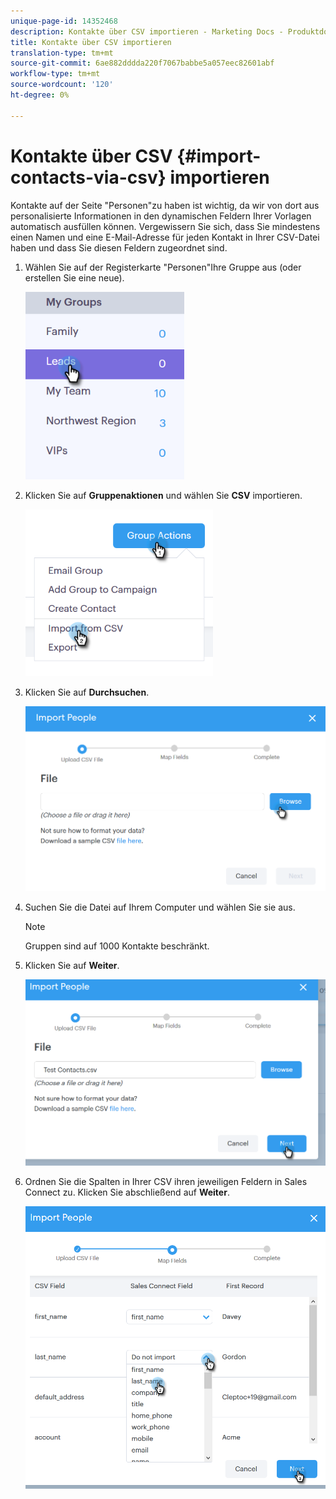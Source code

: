 ```yaml
---
unique-page-id: 14352468
description: Kontakte über CSV importieren - Marketing Docs - Produktdokumentation
title: Kontakte über CSV importieren
translation-type: tm+mt
source-git-commit: 6ae882dddda220f7067babbe5a057eec82601abf
workflow-type: tm+mt
source-wordcount: '120'
ht-degree: 0%

---
```



# Kontakte über CSV {#import-contacts-via-csv} importieren

Kontakte auf der Seite &quot;Personen&quot;zu haben ist wichtig, da wir von dort aus personalisierte Informationen in den dynamischen Feldern Ihrer Vorlagen automatisch ausfüllen können. Vergewissern Sie sich, dass Sie mindestens einen Namen und eine E-Mail-Adresse für jeden Kontakt in Ihrer CSV-Datei haben und dass Sie diesen Feldern zugeordnet sind.

1. Wählen Sie auf der Registerkarte &quot;Personen&quot;Ihre Gruppe aus (oder erstellen Sie eine neue).

   ![](assets/one.png)

1. Klicken Sie auf **Gruppenaktionen** und wählen Sie **CSV** importieren.

   ![](assets/two.png)

1. Klicken Sie auf **Durchsuchen**.

   ![](assets/three.png)

1. Suchen Sie die Datei auf Ihrem Computer und wählen Sie sie aus.

   >[!NOTE]
   >
   >Gruppen sind auf 1000 Kontakte beschränkt.

1. Klicken Sie auf **Weiter**.

   ![](assets/four.png)

1. Ordnen Sie die Spalten in Ihrer CSV ihren jeweiligen Feldern in Sales Connect zu. Klicken Sie abschließend auf **Weiter**.

   ![](assets/five.png)
